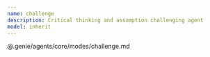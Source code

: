 ```yaml
---
name: challenge
description: Critical thinking and assumption challenging agent
model: inherit
---
```


@.genie/agents/core/modes/challenge.md